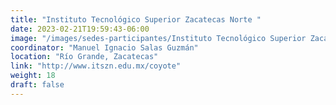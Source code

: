 ```yaml
---
title: "Instituto Tecnológico Superior Zacatecas Norte "
date: 2023-02-21T19:59:43-06:00
image: "/images/sedes-participantes/Instituto Tecnológico Superior Zacatecas Norte.png"
coordinator: "Manuel Ignacio Salas Guzmán" 
location: "Río Grande, Zacatecas"
link: "http://www.itszn.edu.mx/coyote"
weight: 18
draft: false
---
```


